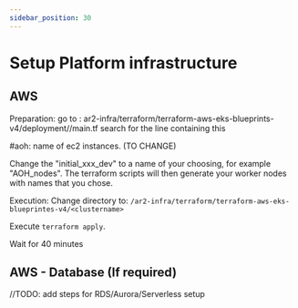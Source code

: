 ```yaml
---
sidebar_position: 30
---
```


# Setup Platform infrastructure

## AWS
Preparation: 
go to : ar2-infra/terraform/terraform-aws-eks-blueprints-v4/deployment/<yourclustername>/main.tf
search for the line containing this 

#aoh: name of ec2 instances. (TO CHANGE)

Change the "initial_xxx_dev" to a name of your choosing, for example "AOH_nodes".
The terraform scripts will then generate your worker nodes with names that you chose. 

Execution:
Change directory to:
`/ar2-infra/terraform/terraform-aws-eks-blueprintes-v4/<clustername>`

Execute `terraform apply`.

Wait for 40 minutes


## AWS - Database (If required)
//TODO: add steps for RDS/Aurora/Serverless setup
